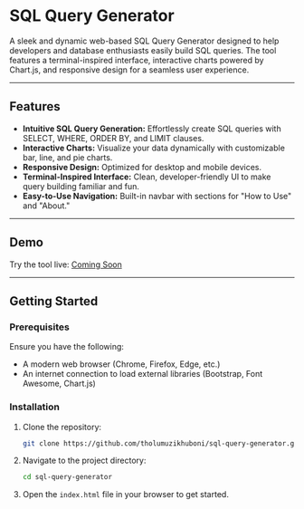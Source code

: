 # SQL Query Generator

A sleek and dynamic web-based SQL Query Generator designed to help developers and database enthusiasts easily build SQL queries. The tool features a terminal-inspired interface, interactive charts powered by Chart.js, and responsive design for a seamless user experience.

---

## Features
- **Intuitive SQL Query Generation:** Effortlessly create SQL queries with SELECT, WHERE, ORDER BY, and LIMIT clauses.
- **Interactive Charts:** Visualize your data dynamically with customizable bar, line, and pie charts.
- **Responsive Design:** Optimized for desktop and mobile devices.
- **Terminal-Inspired Interface:** Clean, developer-friendly UI to make query building familiar and fun.
- **Easy-to-Use Navigation:** Built-in navbar with sections for "How to Use" and "About."

---

## Demo
Try the tool live: [Coming Soon](#)

---

## Getting Started

### Prerequisites
Ensure you have the following:
- A modern web browser (Chrome, Firefox, Edge, etc.)
- An internet connection to load external libraries (Bootstrap, Font Awesome, Chart.js)

### Installation
1. Clone the repository:
   ```bash
   git clone https://github.com/tholumuzikhuboni/sql-query-generator.git
2. Navigate to the project directory:
   ```bash
   cd sql-query-generator
3. Open the `index.html` file in your browser to get started.
